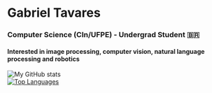 # Gabriel Tavares
### Computer Science (CIn/UFPE) - Undergrad Student :brazil:
#### Interested in image processing, computer vision, natural language processing and robotics
![My GitHub stats](https://github-readme-stats.vercel.app/api?username=booleangabs&count_private=true) \
[![Top Languages](https://github-readme-stats.vercel.app/api/top-langs/?username=booleangabs)](https://github.com/anuraghazra/github-readme-stats)



<!--
**booleangabs/booleangabs** is a ✨ _special_ ✨ repository because its `README.md` (this file) appears on your GitHub profile.

Here are some ideas to get you started:

- 🔭 I’m currently working on ...
- 🌱 I’m currently learning ...
- 👯 I’m looking to collaborate on ...
- 🤔 I’m looking for help with ...
- 💬 Ask me about ...
- 📫 How to reach me: ...
- 😄 Pronouns: ...
- ⚡ Fun fact: ...
-->
